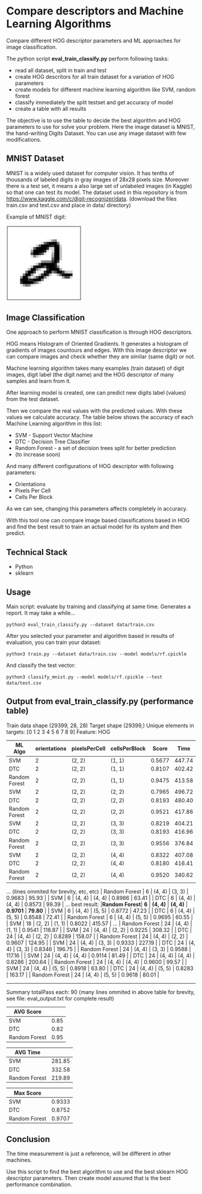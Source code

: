 # Compare descriptors and Machine Learning Algorithms
Compare different HOG descriptor parameters and ML approaches for image classification.

The python script __eval_train_classify.py__ perform following tasks:
 * read all dataset, split in train and test 
 * create HOG descritors for all train dataset for a variation of HOG parameters
 * create models for different machine learning algorithm like SVM, random forest
 * classify immediately the split testset and get accuracy of model
 * create a table with all results

The objective is to use the table to decide the best algorithm and HOG parameters to use for solve your problem.
Here the image dataset is MNIST, the hand-writing Digits Dataset. You can use any image dataset with few modifications.

## MNIST Dataset
MNIST is a widely used dataset for computer vision. It has tenths of thousands of labeled digits in gray images of 28x28 pixels size.
Moreover there is a test set, it means a also large set of unlabeled images (in Kaggle) so that one can test its model.
The dataset used in this repository is from https://www.kaggle.com/c/digit-recognizer/data.
(download the files train.csv and test.csv and place in data/ directory)

Example of MNIST digit:

<img src="example/digit.jpg" width="200">

## Image Classification 
One approach to perform MNIST classification is through HOG descriptors.

HOG means Histogram of Oriented Gradients. It generates a histogram of gradients of images countours and edges.
With this image descriptor we can compare images and check whether they are similar (same digit)
or not.

Machine learning algorithm takes many examples (train dataset) of digit images, digit label (the 
digit name) and the HOG descriptor of many samples and learn from it.

After learning model is created, one can predict new digits label (values) from the test dataset.

Then we compare the real values with the predicted values. With these values we calculate accuracy.
The table below shows the accuracy of each Machine Learning algorithm in this list:

 * SVM - Support Vector Machine
 * DTC - Decision Tree Classifier
 * Random Forest - a set of decision trees split for better prediction
 * (to increase soon)

And many different configurations of HOG descriptor with following parameters:

 * Orientations
 * Pixels Per Cell
 * Cells Per Block

As we can see, changing this parameters affects completely in accuracy.

With this tool one can compare image based classifications based in HOG and find the best result to 
train an actual model for its system and then predict.

## Technical Stack
* Python
* sklearn

## Usage
Main script: evaluate by training and classifying at same time. Generates a report. It may take a while...
```
python3 eval_train_classify.py --dataset data/train.csv
```

After you selected your parameter and algorithm based in results of evaluation, you can train your dataset:
```
python3 train.py --dataset data/train.csv --model models/rf.cpickle
```

And classify the test vector:
```
python3 classify_mnist.py --model models/rf.cpickle --test data/test.csv
```

## Output from eval_train_classify.py (performance table)

Train data shape (29399, 28, 28) Target shape (29399,)
Unique elements in targets:  [0 1 2 3 4 5 6 7 8 9]
Feature: HOG


|    ML Algo    | orientations  | pixelsPerCell | cellsPerBlock |     Score     |     Time      |
|---------------|---------------|---------------|---------------|---------------|---------------|
|      SVM      |       2       |    (2, 2)     |    (1, 1)     |    0.5677     |    447.74     |
|      DTC      |       2       |    (2, 2)     |    (1, 1)     |    0.8107     |    402.42     |
| Random Forest |       2       |    (2, 2)     |    (1, 1)     |    0.9475     |    413.58     |
|      SVM      |       2       |    (2, 2)     |    (2, 2)     |    0.7965     |    496.72     |
|      DTC      |       2       |    (2, 2)     |    (2, 2)     |    0.8193     |    480.40     |
| Random Forest |       2       |    (2, 2)     |    (2, 2)     |    0.9521     |    417.86     |
|      SVM      |       2       |    (2, 2)     |    (3, 3)     |    0.8219     |    404.21     |
|      DTC      |       2       |    (2, 2)     |    (3, 3)     |    0.8193     |    416.96     |
| Random Forest |       2       |    (2, 2)     |    (3, 3)     |    0.9556     |    376.84     |
|      SVM      |       2       |    (2, 2)     |    (4, 4)     |    0.8322     |    407.08     |
|      DTC      |       2       |    (2, 2)     |    (4, 4)     |    0.8180     |    416.41     |
| Random Forest |       2       |    (2, 2)     |    (4, 4)     |    0.9520     |    340.62     |
... (lines ommited for brevity, etc, etc)
| Random Forest |       6       |    (4, 4)     |    (3, 3)     |    0.9683     |     95.93     |
|      SVM      |       6       |    (4, 4)     |    (4, 4)     |    0.8986     |     63.41     |
|      DTC      |       6       |    (4, 4)     |    (4, 4)     |    0.8573     |     99.39     |
... best result:
|__Random Forest__|  __6__      |  __(4, 4)__   |  __(4, 4)__   |  __0.9701__   |   __79.80__   |
|      SVM      |       6       |    (4, 4)     |    (5, 5)     |    0.8772     |     47.23     |
|      DTC      |       6       |    (4, 4)     |    (5, 5)     |    0.8548     |     72.41     |
| Random Forest |       6       |    (4, 4)     |    (5, 5)     |    0.9695     |     60.55     |
|      SVM      |      18       |    (2, 2)     |    (1, 1)     |    0.8022     |    415.57     |
...
| Random Forest |      24       |    (4, 4)     |    (1, 1)     |    0.9541     |    118.87     |
|      SVM      |      24       |    (4, 4)     |    (2, 2)     |    0.9225     |    308.32     |
|      DTC      |      24       |    (4, 4)     |    (2, 2)     |    0.8289     |    158.07     |
| Random Forest |      24       |    (4, 4)     |    (2, 2)     |    0.9607     |    124.95     |
|      SVM      |      24       |    (4, 4)     |    (3, 3)     |    0.9333     |    227.19     |
|      DTC      |      24       |    (4, 4)     |    (3, 3)     |    0.8346     |    196.75     |
| Random Forest |      24       |    (4, 4)     |    (3, 3)     |    0.9588     |    117.16     |
|      SVM      |      24       |    (4, 4)     |    (4, 4)     |    0.9114     |     81.49     |
|      DTC      |      24       |    (4, 4)     |    (4, 4)     |    0.8286     |    200.64     |
| Random Forest |      24       |    (4, 4)     |    (4, 4)     |    0.9600     |     99.57     |
|      SVM      |      24       |    (4, 4)     |    (5, 5)     |    0.8918     |     63.80     |
|      DTC      |      24       |    (4, 4)     |    (5, 5)     |    0.8283     |    163.17     |
| Random Forest |      24       |    (4, 4)     |    (5, 5)     |    0.9618     |     80.01     |
 _______________________________________________________________________________________________
Summary totalPass each: 	90 (many lines ommited in above table for brevity, see file: eval_output.txt for complete result)

|__AVG Score__  |       |
|---------------|-------|
|      SVM      |  0.85 |
|      DTC      |  0.82 |
| Random Forest |  0.95 |

|__AVG Time__   |       |
|---------------|-------|
|      SVM      | 281.85|
|      DTC      | 332.58|
| Random Forest | 219.89|

|__Max Score__  |       |
|---------------|-------|
|      SVM      | 0.9333|
|      DTC      | 0.8752|
| Random Forest | 0.9707|

## Conclusion

The time measurement is just a reference, will be different in other machines.

Use this script to find the best algorithm to use and the best sklearn HOG descriptor parameters. Then create model assured that is the best performance combination.
